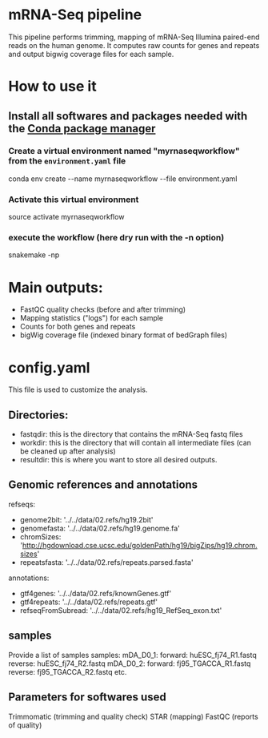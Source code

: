 # mRNA-Seq pipeline 
This pipeline performs trimming, mapping of mRNA-Seq Illumina paired-end reads on the human genome. It computes raw counts for genes and repeats and output bigwig coverage files for each sample.

# How to use it

## Install all softwares and packages needed with the [Conda package manager](https://conda.io/docs/using/envs.html)

### Create a virtual environment named "myrnaseqworkflow" from the `environment.yaml` file
conda env create --name myrnaseqworkflow --file environment.yaml

### Activate this virtual environment
source activate myrnaseqworkflow

### execute the workflow (here dry run with the -n option)
snakemake -np
 
# Main outputs:
*  FastQC quality checks (before and after trimming)
*  Mapping statistics ("logs") for each sample
*  Counts for both genes and repeats   
*  bigWig coverage file (indexed binary format of bedGraph files)

# config.yaml
This file is used to customize the analysis. 

## Directories:
*  fastqdir: this is the directory that contains the mRNA-Seq fastq files
*  workdir: this is the directory that will contain all intermediate files (can be cleaned up after analysis)
*  resultdir: this is where you want to store all desired outputs.

## Genomic references and annotations
refseqs:
* genome2bit: '../../data/02.refs/hg19.2bit'
* genomefasta: '../../data/02.refs/hg19.genome.fa'
* chromSizes: 'http://hgdownload.cse.ucsc.edu/goldenPath/hg19/bigZips/hg19.chrom.sizes'
* repeatsfasta: '../../data/02.refs/repeats.parsed.fasta'

annotations:
* gtf4genes: '../../data/02.refs/knownGenes.gtf'
* gtf4repeats: '../../data/02.refs/repeats.gtf'
* refseqFromSubread: '../../data/02.refs/hg19_RefSeq_exon.txt'

## samples
Provide a list of samples
samples:
  mDA_D0_1:
    forward: huESC_fj74_R1.fastq
    reverse: huESC_fj74_R2.fastq
  mDA_D0_2:
    forward: fj95_TGACCA_R1.fastq
    reverse: fj95_TGACCA_R2.fastq
  etc.   

## Parameters for softwares used
Trimmomatic (trimming and quality check)
STAR (mapping)
FastQC (reports of quality)


